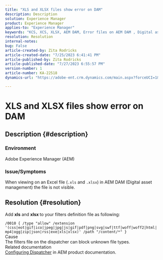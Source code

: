 ```yaml
---
title: "XLS and XLSX files show error on DAM"
description: Description
solution: Experience Manager
product: Experience Manager
applies-to: "Experience Manager"
keywords: "KCS, XCS, XLSX, AEM DAM, Error files on AEM DAM , Digital asset management"
resolution: Resolution
internal-notes: 
bug: False
article-created-by: Zita Rodricks
article-created-date: "7/25/2023 6:41:41 PM"
article-published-by: Zita Rodricks
article-published-date: "7/27/2023 6:55:57 PM"
version-number: 1
article-number: KA-22518
dynamics-url: "https://adobe-ent.crm.dynamics.com/main.aspx?forceUCI=1&pagetype=entityrecord&etn=knowledgearticle&id=20505ee1-1a2b-ee11-bdf4-6045bd006b3d"

---
```

# XLS and XLSX files show error on DAM

## Description {#description}


### Environment

Adobe Experience Manager (AEM)

### Issue/Symptoms

When viewing on an Excel file (`.xls` and `.xlsx`) in AEM DAM (Digital asset management) the file is not visible.


## Resolution {#resolution}


Add <b>xls</b> and <b>xlsx </b>to your filters definition file as following:

`/0010 { /type "allow" /extension '(css|eot|gif|ico|jpeg|jpg|js|gif|pdf|png|svg|swf|ttf|woff|woff2|html|mp4|ogg|zip|json|rss|exe|xls|xlsx)' /path "/content/*" }`
<br>Cause<br>
The filters file on the dispatcher can block unknown file types.
<br>Related documentation<br>
[Configuring Dispatcher](https://experienceleague.adobe.com/docs/experience-manager-dispatcher/using/configuring/dispatcher-configuration.html?lang=en) in AEM product documentation.
<br> <br>

